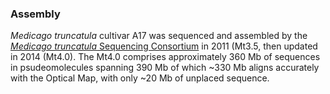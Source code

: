 ### Assembly

*Medicago truncatula* cultivar A17 was sequenced and assembled by the
[*Medicago truncatula* Sequencing
Consortium](http://medicago.jcvi.org/cgi-bin/medicago/overview.cgi) in
2011 (Mt3.5, then updated in 2014 (Mt4.0). The Mt4.0 comprises
approximately 360 Mb of sequences in psudeomolecules spanning 390 Mb of
which \~330 Mb aligns accurately with the Optical Map, with only \~20 Mb
of unplaced sequence.
